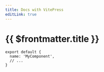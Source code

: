 ```yaml
---
title: Docs with VitePress
editLink: true
---
```


# {{ $frontmatter.title }}

```js{2}
export default {
  name: 'MyComponent',
  // ...
}
```


